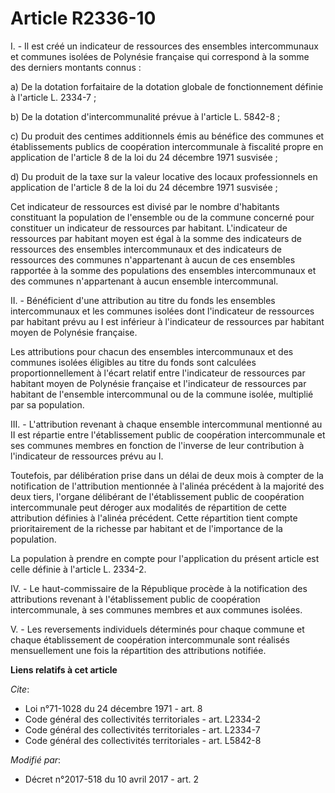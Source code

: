 # Article R2336-10

I. - Il est créé un indicateur de ressources des ensembles intercommunaux et communes isolées de Polynésie française qui
correspond à la somme des derniers montants connus :

a) De la dotation forfaitaire de la dotation globale de fonctionnement définie à l'article L. 2334-7 ;

b) De la dotation d'intercommunalité prévue à l'article L. 5842-8 ;

c) Du produit des centimes additionnels émis au bénéfice des communes et établissements publics de coopération intercommunale
à fiscalité propre en application de l'article 8 de la loi du 24 décembre 1971 susvisée ;

d) Du produit de la taxe sur la valeur locative des locaux professionnels en application de l'article 8 de la loi du 24
décembre 1971 susvisée ;

Cet indicateur de ressources est divisé par le nombre d'habitants constituant la population de l'ensemble ou de la commune
concerné pour constituer un indicateur de ressources par habitant. L'indicateur de ressources par habitant moyen est égal à
la somme des indicateurs de ressources des ensembles intercommunaux et des indicateurs de ressources des communes
n'appartenant à aucun de ces ensembles rapportée à la somme des populations des ensembles intercommunaux et des communes
n'appartenant à aucun ensemble intercommunal.

II. - Bénéficient d'une attribution au titre du fonds les ensembles intercommunaux et les communes isolées dont l'indicateur
de ressources par habitant prévu au I est inférieur à l'indicateur de ressources par habitant moyen de Polynésie française.

Les attributions pour chacun des ensembles intercommunaux et des communes isolées éligibles au titre du fonds sont calculées
proportionnellement à l'écart relatif entre l'indicateur de ressources par habitant moyen de Polynésie française et
l'indicateur de ressources par habitant de l'ensemble intercommunal ou de la commune isolée, multiplié par sa population.

III. - L'attribution revenant à chaque ensemble intercommunal mentionné au II est répartie entre l'établissement public de
coopération intercommunale et ses communes membres en fonction de l'inverse de leur contribution à l'indicateur de ressources
prévu au I.

Toutefois, par délibération prise dans un délai de deux mois à compter de la notification de l'attribution mentionnée à
l'alinéa précédent à la majorité des deux tiers, l'organe délibérant de l'établissement public de coopération intercommunale
peut déroger aux modalités de répartition de cette attribution définies à l'alinéa précédent. Cette répartition tient compte
prioritairement de la richesse par habitant et de l'importance de la population.

La population à prendre en compte pour l'application du présent article est celle définie à l'article L. 2334-2. 

IV. - Le haut-commissaire de la République procède à la notification des attributions revenant à l'établissement public de
coopération intercommunale, à ses communes membres et aux communes isolées.

V. - Les reversements individuels déterminés pour chaque commune et chaque établissement de coopération intercommunale sont
réalisés mensuellement une fois la répartition des attributions notifiée.

**Liens relatifs à cet article**

_Cite_:

  - Loi n°71-1028 du 24 décembre 1971 - art. 8
  - Code général des collectivités territoriales - art. L2334-2
  - Code général des collectivités territoriales - art. L2334-7
  - Code général des collectivités territoriales - art. L5842-8

_Modifié par_:

  - Décret n°2017-518 du 10 avril 2017 - art. 2
